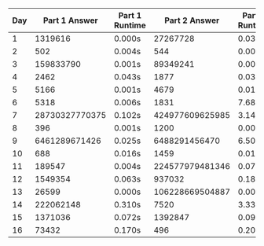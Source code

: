 | Day | Part 1 Answer | Part 1 Runtime | Part 2 Answer | Part 2 Runtime |
| --- | --- | --- | --- | --- |
| 1 | 1319616 | 0.000s | 27267728 | 0.030s |
| 2 | 502 | 0.004s | 544 | 0.006s |
| 3 | 159833790 | 0.001s | 89349241 | 0.002s |
| 4 | 2462 | 0.043s | 1877 | 0.033s |
| 5 | 5166 | 0.001s | 4679 | 0.013s |
| 6 | 5318 | 0.006s | 1831 | 7.687s |
| 7 | 28730327770375 | 0.102s | 424977609625985 | 3.144s |
| 8 | 396 | 0.001s | 1200 | 0.001s |
| 9 | 6461289671426 | 0.025s | 6488291456470 | 6.506s |
| 10 | 688 | 0.016s | 1459 | 0.016s |
| 11 | 189547 | 0.004s | 224577979481346 | 0.076s |
| 12 | 1549354 | 0.063s | 937032 | 0.182s |
| 13 | 26599 | 0.000s | 106228669504887 | 0.001s |
| 14 | 222062148 | 0.310s | 7520 | 3.331s |
| 15 | 1371036 | 0.072s | 1392847 | 0.096s |
| 16 | 73432 | 0.170s | 496 | 0.207s |

